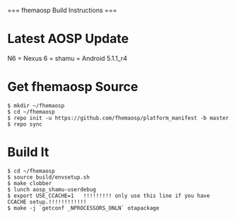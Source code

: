 
=== fhemaosp Build Instructions ===

# Latest AOSP Update

N6 = Nexus 6 =   shamu  = Android 5.1.1_r4

# Get fhemaosp Source

	$ mkdir ~/fhemaosp
	$ cd ~/fhemaosp
	$ repo init -u https://github.com/fhemaosp/platform_manifest -b master
	$ repo sync
	
# Build It

	$ cd ~/fhemaosp
	$ source build/envsetup.sh
	$ make clobber
	$ lunch aosp_shamu-userdebug
	$ export USE_CCACHE=1   !!!!!!!!! only use this line if you have CCACHE setup.!!!!!!!!!!!!
	$ make -j `getconf _NPROCESSORS_ONLN` otapackage
